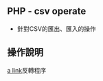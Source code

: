 ## PHP - csv operate ##
* 針對CSV的匯出、匯入的操作

## 操作說明 ##
[a link](https://rewriterdark.blogspot.com/2018/06/php-csv.html)反轉程序